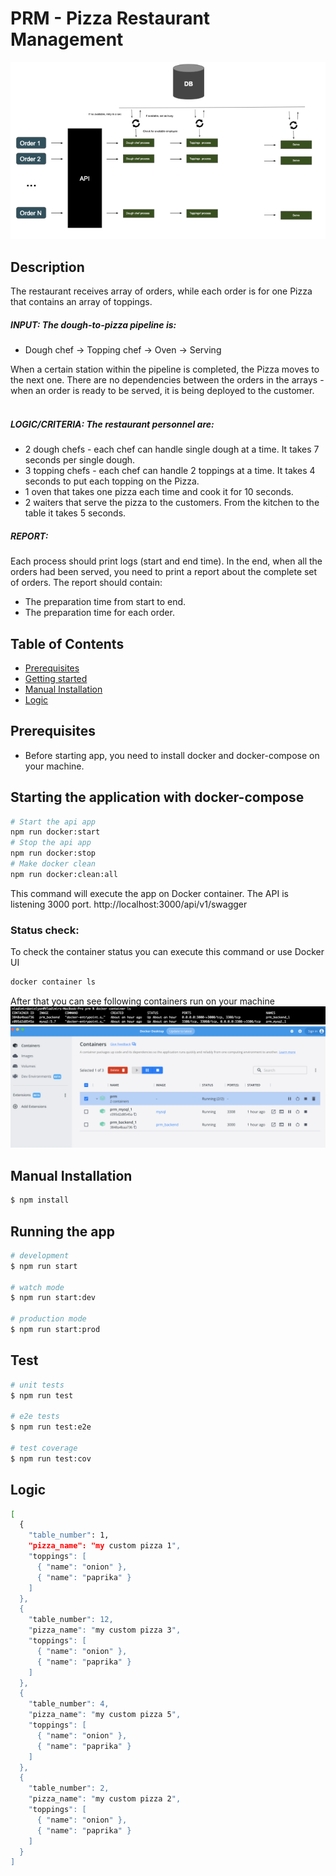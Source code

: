 # PRM - Pizza Restaurant Management

![prm logic](https://github.com/vladgthb/prm/blob/master/images/logic.png?raw=true)

## Description

The restaurant receives array of orders, while each order is for one Pizza that contains an array of
toppings.
##### INPUT: The dough-to-pizza pipeline is:
- Dough chef -> Topping chef -> Oven -> Serving

When a certain station within the pipeline is completed, the Pizza moves to the next one. There are no
dependencies between the orders in the arrays - when an order is ready to be served, it is being
deployed to the customer.
<br />
<br />
##### LOGIC/CRITERIA: The restaurant personnel are:
- 2 dough chefs - each chef can handle single dough at a time. It takes 7 seconds per single dough.
- 3 topping chefs - each chef can handle 2 toppings at a time. It takes 4 seconds to put each
topping on the Pizza.
- 1 oven that takes one pizza each time and cook it for 10 seconds.
- 2 waiters that serve the pizza to the customers. From the kitchen to the table it takes 5 seconds.
##### REPORT:
Each process should print logs (start and end time).
In the end, when all the orders had been served, you need to print a report about the complete set of
orders. The report should contain:
- The preparation time from start to end.
- The preparation time for each order.

## Table of Contents

- [Prerequisites](#prerequisites)
- [Getting started](#starting-the-application-with-docker-compose)
- [Manual Installation](#manual-installation)
- [Logic](#logic)

## Prerequisites
- Before starting app, you need to install docker and docker-compose on your machine.

## Starting the application with docker-compose
```bash
# Start the api app
npm run docker:start
# Stop the api app
npm run docker:stop
# Make docker clean
npm run docker:clean:all
```
This command will execute the app on Docker container.
The API is listening 3000 port.
http://localhost:3000/api/v1/swagger

### Status check:
To check the container status you can execute this command or use Docker UI
```bash
docker container ls
```
After that you can see following containers run on your machine
![docker](https://github.com/vladgthb/prm/blob/master/images/terminal.png?raw=true)
![docker](https://github.com/vladgthb/prm/blob/master/images/docker.png?raw=true)


## Manual Installation

```bash
$ npm install
```

## Running the app

```bash
# development
$ npm run start

# watch mode
$ npm run start:dev

# production mode
$ npm run start:prod
```

## Test

```bash
# unit tests
$ npm run test

# e2e tests
$ npm run test:e2e

# test coverage
$ npm run test:cov
```

## Logic

```bash
[
  {
    "table_number": 1,
    "pizza_name": "my custom pizza 1",
    "toppings": [
      { "name": "onion" },
      { "name": "paprika" }
    ]
  },
  {
    "table_number": 12,
    "pizza_name": "my custom pizza 3",
    "toppings": [
      { "name": "onion" },
      { "name": "paprika" }
    ]
  },
  {
    "table_number": 4,
    "pizza_name": "my custom pizza 5",
    "toppings": [
      { "name": "onion" },
      { "name": "paprika" }
    ]
  },
  {
    "table_number": 2,
    "pizza_name": "my custom pizza 2",
    "toppings": [
      { "name": "onion" },
      { "name": "paprika" }
    ]
  }
]
```
